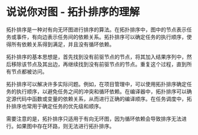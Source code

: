 # 说说你对图 - 拓扑排序的理解

拓扑排序是一种对有向无环图进行排序的算法。在拓扑排序中，图中的节点表示任务或事件，有向边表示任务间的依赖关系。拓扑排序可以确定任务的执行顺序，使得所有依赖关系得到满足，并且没有循环依赖。

拓扑排序的基本思想是，首先找到没有前驱节点的节点，将其加入结果序列中，然后移除该节点及其出边，再继续找到没有前驱节点的节点。重复这个过程，直到所有节点都被访问。

拓扑排序可以解决许多实际问题。例如，在项目管理中，可以使用拓扑排序确定任务的执行顺序，以避免任务之间的冲突和循环依赖。在编译器中，拓扑排序可以确定源代码中函数或变量的依赖关系，从而进行正确的编译顺序。在任务调度中，拓扑排序也常用于确定任务的优先级和顺序。

需要注意的是，拓扑排序只适用于有向无环图，因为循环依赖会导致排序无法进行。如果图中存在环路，则无法进行拓扑排序。

